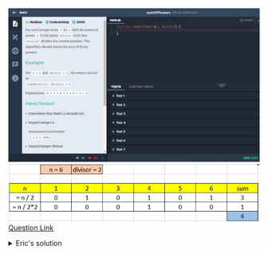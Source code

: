 ![(2019.09.20)sumOfPowers](images/(2019.09.20)sumOfPowers.jpg)
![(2019.09.20)sumOfPowers-2](images/(2019.09.20)sumOfPowers-2.jpg)
[Question Link](https://app.codesignal.com/challenge/LTQSYDDMMQxkoY5bK)

<details>
<summary>Eric's solution</summary>
<p>

> ```js
>function sumOfPowers(n, divisor) {
>  let p = 0;
>  let multiply = 1;
>  while (n >= multiply) {
>    multiply *= divisor;
>    p++;
>  }
>  p--;
>
>  let result = 0;
>  for (let i = 1; i <= p; i++) {
>    result += Math.floor(n / divisor ** i);
>  }
>
>  return result;
>}
> ```
</p>
</details>
